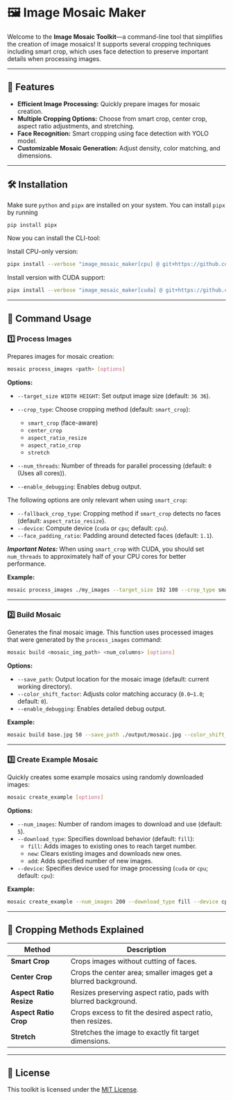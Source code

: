 # 🖼️ Image Mosaic Maker

Welcome to the **Image Mosaic Toolkit**—a command-line tool that simplifies the creation of image mosaics! It supports several cropping techniques including smart crop, which uses face detection to preserve important details when processing images.

---

## 🚀 Features

- **Efficient Image Processing:** Quickly prepare images for mosaic creation.
- **Multiple Cropping Options:** Choose from smart crop, center crop, aspect ratio adjustments, and stretching.
- **Face Recognition:** Smart cropping using face detection with YOLO model.
- **Customizable Mosaic Generation:** Adjust density, color matching, and dimensions.

---

## 🛠️ Installation
Make sure `python` and `pipx` are installed on your system. You can install `pipx` by running
```bash
pip install pipx
```
Now you can install the CLI-tool:

Install CPU-only version:
```bash
pipx install --verbose "image_mosaic_maker[cpu] @ git+https://github.com/jmueller209/Image-Mosaic-Maker.git#subdirectory=src" --pip-args="--extra-index-url https://download.pytorch.org/whl/cpu"
```
Install version with CUDA support:
```bash
pipx install --verbose "image_mosaic_maker[cuda] @ git+https://github.com/jmueller209/Image-Mosaic-Maker.git#subdirectory=src" --pip-args="--extra-index-url https://download.pytorch.org/whl/cu118"
```

---

## 🎯 Command Usage

### 1️⃣ **Process Images**

Prepares images for mosaic creation:

```bash
mosaic process_images <path> [options]
```

**Options:**

- `--target_size WIDTH HEIGHT`: Set output image size (default: `36 36`).
- `--crop_type`: Choose cropping method (default: `smart_crop`):

  - `smart_crop` (face-aware)
  - `center_crop`
  - `aspect_ratio_resize`
  - `aspect_ratio_crop`
  - `stretch`

- `--num_threads`: Number of threads for parallel processing (default: `0` (Uses all cores)).
- `--enable_debugging`: Enables debug output.

The following options are only relevant when using `smart_crop`:

- `--fallback_crop_type`: Cropping method if `smart_crop` detects no faces (default: `aspect_ratio_resize`).
- `--device`: Compute device (`cuda` or `cpu`; default: `cpu`).
- `--face_padding_ratio`: Padding around detected faces (default: `1.1`).

**_Important Notes:_**
When using `smart_crop` with CUDA, you should set `num_threads` to approximately half of your CPU cores for better performance.

**Example:**

```bash
mosaic process_images ./my_images --target_size 192 108 --crop_type smart_crop --num_threads 6 --device cuda --fallback_crop_type stretch --face_padding_ratio 0 --enable_debugging
```

---

### 2️⃣ **Build Mosaic**

Generates the final mosaic image. This function uses processed images that were generated by the `process_images` command:

```bash
mosaic build <mosaic_img_path> <num_columns> [options]
```

**Options:**

- `--save_path`: Output location for the mosaic image (default: current working directory).
- `--color_shift_factor`: Adjusts color matching accuracy (`0.0`–`1.0`; default: `0`).
- `--enable_debugging`: Enables detailed debug output.

**Example:**

```bash
mosaic build base.jpg 50 --save_path ./output/mosaic.jpg --color_shift_factor 0.3 --enable_debugging
```

---

### 3️⃣ **Create Example Mosaic**

Quickly creates some example mosaics using randomly downloaded images:

```bash
mosaic create_example [options]
```

**Options:**

- `--num_images`: Number of random images to download and use (default: `5`).
- `--download_type`: Specifies download behavior (default: `fill`):
  - `fill`: Adds images to existing ones to reach target number.
  - `new`: Clears existing images and downloads new ones.
  - `add`: Adds specified number of new images.
- `--device`: Specifies device used for image processing (`cuda` or `cpu`; default: `cpu`):

**Example:**

```bash
mosaic create_example --num_images 200 --download_type fill --device cpu
```

---

## 🧩 Cropping Methods Explained

| Method                  | Description                                                     |
| ----------------------- | --------------------------------------------------------------- |
| **Smart Crop**          | Crops images without cutting of faces.                          |
| **Center Crop**         | Crops the center area; smaller images get a blurred background. |
| **Aspect Ratio Resize** | Resizes preserving aspect ratio, pads with blurred background.  |
| **Aspect Ratio Crop**   | Crops excess to fit the desired aspect ratio, then resizes.     |
| **Stretch**             | Stretches the image to exactly fit target dimensions.           |

---

## 📝 License

This toolkit is licensed under the [MIT License](/LICENSE.md).
